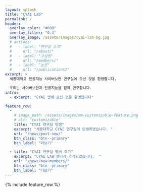 ```yaml
---
layout: splash
title: "CYAI Lab"
permalink: /
header:
  overlay_color: "#000"
  overlay_filter: "0.4"
  overlay_image: /assets/images/cyai-lab-bg.jpg
  # actions:
  #   - label: "연구실 소개"
  #     url: "/about/"
  #   - label: "구성원"
  #     url: "/members/"
  #   - label: "논문"
  #     url: "/publications/"
excerpt: >
  세종대학교 인공지능 사이버보안 연구실에 오신 것을 환영합니다.   

  우리는 사이버보안과 인공지능을 함께 연구합니다.  
intro: 
  - excerpt: "CYAI 랩에 오신 것을 환영합니다"

feature_row:
  - 
    # image_path: /assets/images/mm-customizable-feature.png
    # alt: "customizable"
    title: "CYAI 연구실 탄생"
    excerpt: "세종대학교 CYAI 연구실이 탄생하였습니다. "
    url: "/news/post-new/"
    btn_class: "btn--primary"
    btn_label: "더보기"

  - title: "CYAI 연구실 멤버 추가"
    excerpt: "CYAI LAB 멤버가 추가되었습니다.  "
    url: "/news/new-members/"
    btn_class: "btn--primary"
    btn_label: "더보기"
---
```

{% include feature_row %}